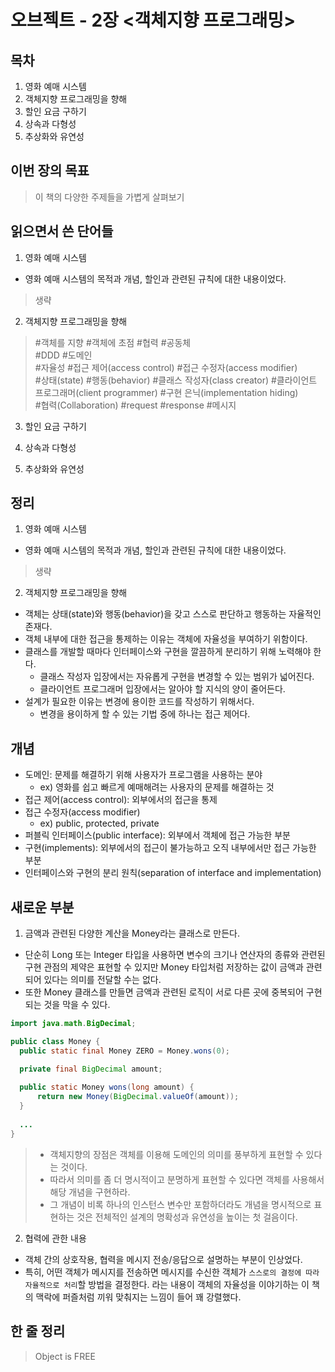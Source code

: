 # 오브젝트 - 2장 <객체지향 프로그래밍>

## 목차
1. 영화 예매 시스템
2. 객체지향 프로그래밍을 향해
3. 할인 요금 구하기
4. 상속과 다형성
5. 추상화와 유연성

## 이번 장의 목표
> 이 책의 다양한 주제들을 가볍게 살펴보기

## 읽으면서 쓴 단어들
1. 영화 예매 시스템
- 영화 예매 시스템의 목적과 개념, 할인과 관련된 규칙에 대한 내용이었다.
> 생략

2. 객체지향 프로그래밍을 향해
> #객체를 지향 #객체에 초점 #협력 #공동체  
> #DDD #도메인  
> #자율성 #접근 제어(access control) #접근 수정자(access modifier)  
> #상태(state) #행동(behavior)
> #클래스 작성자(class creator) #클라이언트 프로그래머(client programmer) #구현 은닉(implementation hiding)  
> #협력(Collaboration) #request #response #메시지

3. 할인 요금 구하기
>

4. 상속과 다형성
>

5. 추상화와 유연성
>



## 정리
1. 영화 예매 시스템
- 영화 예매 시스템의 목적과 개념, 할인과 관련된 규칙에 대한 내용이었다.
> 생략

2. 객체지향 프로그래밍을 향해
- 객체는 상태(state)와 행동(behavior)을 갖고 스스로 판단하고 행동하는 자율적인 존재다.
- 객체 내부에 대한 접근을 통제하는 이유는 객체에 자율성을 부여하기 위함이다.
- 클래스를 개발할 때마다 인터페이스와 구현을 깔끔하게 분리하기 위해 노력해야 한다.
  - 클래스 작성자 입장에서는 자유롭게 구현을 변경할 수 있는 범위가 넓어진다.
  - 클라이언트 프로그래머 입장에서는 알아야 할 지식의 양이 줄어든다.
- 설계가 필요한 이유는 변경에 용이한 코드를 작성하기 위해서다.
  - 변경을 용이하게 할 수 있는 기법 중에 하나는 접근 제어다.


## 개념
- 도메인: 문제를 해결하기 위해 사용자가 프로그램을 사용하는 분야
  - ex) 영화를 쉽고 빠르게 예매해려는 사용자의 문제를 해결하는 것
- 접근 제어(access control): 외부에서의 접근을 통제
- 접근 수정자(access modifier)
  - ex) public, protected, private
- 퍼블릭 인터페이스(public interface): 외부에서 객체에 접근 가능한 부분
- 구현(implements): 외부에서의 접근이 불가능하고 오직 내부에서만 접근 가능한 부분
- 인터페이스와 구현의 분리 원칙(separation of interface and implementation)


## 새로운 부분
1. 금액과 관련된 다양한 계산을 Money라는 클래스로 만든다.
- 단순히 Long 또는 Integer 타입을 사용하면 변수의 크기나 연산자의 종류와 관련된 구현 관점의 제약은 표현할 수 있지만 Money 타입처럼 저장하는 값이 금액과 관련되어 있다는 의미를 전달할 수는 없다.
- 또한 Money 클래스를 만들면 금액과 관련된 로직이 서로 다른 곳에 중복되어 구현되는 것을 막을 수 있다.

```java
import java.math.BigDecimal;

public class Money {
  public static final Money ZERO = Money.wons(0);

  private final BigDecimal amount;
  
  public static Money wons(long amount) {
      return new Money(BigDecimal.valueOf(amount));
  }
  
  ...
}
```
> - 객체지향의 장점은 객체를 이용해 도메인의 의미를 풍부하게 표현할 수 있다는 것이다.  
> - 따라서 의미를 좀 더 명시적이고 분명하게 표현할 수 있다면 객체를 사용해서 해당 개념을 구현하라.
> - 그 개념이 비록 하나의 인스턴스 변수만 포함하더라도 개념을 명시적으로 표현하는 것은 전체적인 설계의 명확성과 유연성을 높이는 첫 걸음이다.

2. 협력에 관한 내용
- 객체 간의 상호작용, 협력을 메시지 전송/응답으로 설명하는 부분이 인상었다.
- 특히, 어떤 객체가 메시지를 전송하면 메시지를 수신한 객체가 `스스로의 결정에 따라 자율적으로 처리`할 방법을 결정한다. 라는 내용이 객체의 자율성을 이야기하는 이 책의 맥락에 퍼즐처럼 끼워 맞춰지는 느낌이 들어 꽤 강렬했다.




## 한 줄 정리
> Object is FREE